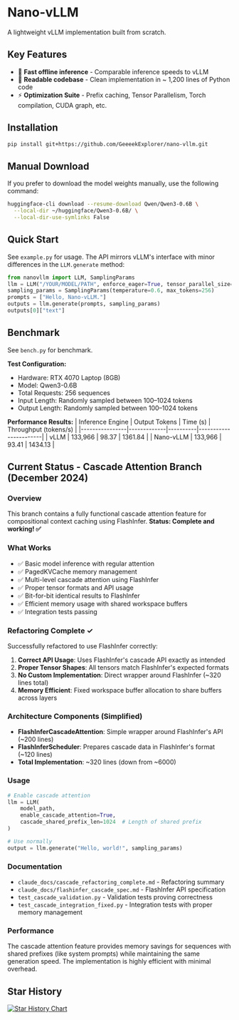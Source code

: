 # Nano-vLLM

A lightweight vLLM implementation built from scratch.

## Key Features

* 🚀 **Fast offline inference** - Comparable inference speeds to vLLM
* 📖 **Readable codebase** - Clean implementation in ~ 1,200 lines of Python code
* ⚡ **Optimization Suite** - Prefix caching, Tensor Parallelism, Torch compilation, CUDA graph, etc.

## Installation

```bash
pip install git+https://github.com/GeeeekExplorer/nano-vllm.git
```

## Manual Download

If you prefer to download the model weights manually, use the following command:
```bash
huggingface-cli download --resume-download Qwen/Qwen3-0.6B \
  --local-dir ~/huggingface/Qwen3-0.6B/ \
  --local-dir-use-symlinks False
```

## Quick Start

See `example.py` for usage. The API mirrors vLLM's interface with minor differences in the `LLM.generate` method:
```python
from nanovllm import LLM, SamplingParams
llm = LLM("/YOUR/MODEL/PATH", enforce_eager=True, tensor_parallel_size=1)
sampling_params = SamplingParams(temperature=0.6, max_tokens=256)
prompts = ["Hello, Nano-vLLM."]
outputs = llm.generate(prompts, sampling_params)
outputs[0]["text"]
```

## Benchmark

See `bench.py` for benchmark.

**Test Configuration:**
- Hardware: RTX 4070 Laptop (8GB)
- Model: Qwen3-0.6B
- Total Requests: 256 sequences
- Input Length: Randomly sampled between 100–1024 tokens
- Output Length: Randomly sampled between 100–1024 tokens

**Performance Results:**
| Inference Engine | Output Tokens | Time (s) | Throughput (tokens/s) |
|----------------|-------------|----------|-----------------------|
| vLLM           | 133,966     | 98.37    | 1361.84               |
| Nano-vLLM      | 133,966     | 93.41    | 1434.13               |


## Current Status - Cascade Attention Branch (December 2024)

### Overview
This branch contains a fully functional cascade attention feature for compositional context caching using FlashInfer. **Status: Complete and working! ✅**

### What Works
- ✅ Basic model inference with regular attention
- ✅ PagedKVCache memory management  
- ✅ Multi-level cascade attention using FlashInfer
- ✅ Proper tensor formats and API usage
- ✅ Bit-for-bit identical results to FlashInfer
- ✅ Efficient memory usage with shared workspace buffers
- ✅ Integration tests passing

### Refactoring Complete ✓
Successfully refactored to use FlashInfer correctly:
1. **Correct API Usage**: Uses FlashInfer's cascade API exactly as intended
2. **Proper Tensor Shapes**: All tensors match FlashInfer's expected formats
3. **No Custom Implementation**: Direct wrapper around FlashInfer (~320 lines total)
4. **Memory Efficient**: Fixed workspace buffer allocation to share buffers across layers

### Architecture Components (Simplified)
- **FlashInferCascadeAttention**: Simple wrapper around FlashInfer's API (~200 lines)
- **FlashInferScheduler**: Prepares cascade data in FlashInfer's format (~120 lines)
- **Total Implementation**: ~320 lines (down from ~6000)

### Usage
```python
# Enable cascade attention
llm = LLM(
    model_path,
    enable_cascade_attention=True,
    cascade_shared_prefix_len=1024  # Length of shared prefix
)

# Use normally
output = llm.generate("Hello, world!", sampling_params)
```

### Documentation
- `claude_docs/cascade_refactoring_complete.md` - Refactoring summary
- `claude_docs/flashinfer_cascade_spec.md` - FlashInfer API specification
- `test_cascade_validation.py` - Validation tests proving correctness
- `test_cascade_integration_fixed.py` - Integration tests with proper memory management

### Performance
The cascade attention feature provides memory savings for sequences with shared prefixes (like system prompts) while maintaining the same generation speed. The implementation is highly efficient with minimal overhead.

## Star History

[![Star History Chart](https://api.star-history.com/svg?repos=GeeeekExplorer/nano-vllm&type=Date)](https://www.star-history.com/#GeeeekExplorer/nano-vllm&Date)